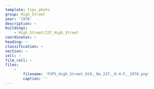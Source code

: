 ```yaml
---
template: fsps_photo
group: High_Street
year: '1978'
description: ~
buildings:
    - High_Street/237_High_Street
coordinates: ~
heading: ~
classification: ~
section: ~
cell: ~
film_roll: ~
files:
    -
        filename: 'FSPS_High_Street_019,_No_237,_8-4-F,_1978.png'
        caption: ''
---
```

